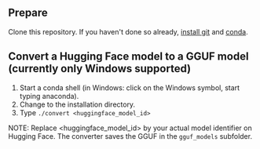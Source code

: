 ## Prepare
Clone this repository.
If you haven't done so already, 
[install git](https://git-scm.com/book/en/v2/Getting-Started-Installing-Git) 
and [conda](https://docs.anaconda.com/free/miniconda/miniconda-install/).

## Convert a Hugging Face model to a GGUF model (currently only Windows supported)
1. Start a conda shell (in Windows: click on the Windows symbol, start typing anaconda).
2. Change to the installation directory.
3. Type `./convert <huggingface_model_id>`

NOTE: Replace <huggingface_model_id> by your actual model identifier on Hugging Face.
The converter saves the GGUF in the `gguf_models` subfolder. 


